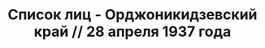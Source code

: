 ---
title: Список лиц - Орджоникидзевский край // 28 апреля 1937 года
description: РГАСПИ, ф.17, оп.171, дело 409, лист 114
images:
- /disk/pictures/v01/17-171-409-114.jpg
- /disk/pictures/v01/17-171-409-115.jpg
- /disk/pictures/v01/17-171-409-116.jpg
- /disk/pictures/v01/17-171-409-117.jpg
- /disk/pictures/v01/17-171-409-118.jpg
- /disk/pictures/v01/17-171-409-119.jpg
---